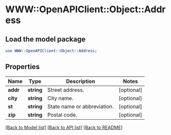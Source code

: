 # WWW::OpenAPIClient::Object::Address

## Load the model package
```perl
use WWW::OpenAPIClient::Object::Address;
```

## Properties
Name | Type | Description | Notes
------------ | ------------- | ------------- | -------------
**addr** | **string** | Street address. | [optional] 
**city** | **string** | City name. | [optional] 
**st** | **string** | State name or abbreviation. | [optional] 
**zip** | **string** | Postal code. | [optional] 

[[Back to Model list]](../README.md#documentation-for-models) [[Back to API list]](../README.md#documentation-for-api-endpoints) [[Back to README]](../README.md)


